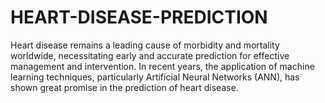 # HEART-DISEASE-PREDICTION
Heart disease remains a leading cause of morbidity and mortality worldwide, necessitating early and accurate           prediction for effective management and intervention. In recent years, the application of machine learning techniques, particularly Artificial Neural Networks (ANN), has shown great promise in the prediction of heart disease.
